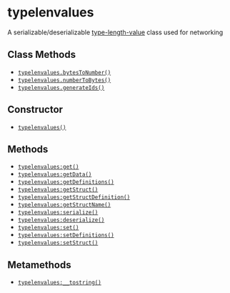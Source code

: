 typelenvalues
=============

A serializable/deserializable
[type-length-value](http://en.wikipedia.org/wiki/Type-length-value) class used
for networking

Class Methods
-------------

* [`typelenvalues.bytesToNumber()`](api/typelenvalues.bytesToNumber)
* [`typelenvalues.numberToBytes()`](api/typelenvalues.numberToBytes)
* [`typelenvalues.generateIds()`](api/typelenvalues.generateIds)

Constructor
-----------

* [`typelenvalues()`](api/typelenvalues.typelenvalues)

Methods
-------

* [`typelenvalues:get()`](api/typelenvalues.get)
* [`typelenvalues:getData()`](api/typelenvalues.getData)
* [`typelenvalues:getDefinitions()`](api/typelenvalues.getDefinitions)
* [`typelenvalues:getStruct()`](api/typelenvalues.getStruct)
* [`typelenvalues:getStructDefinition()`](api/typelenvalues.getStructDefinition)
* [`typelenvalues:getStructName()`](api/typelenvalues.getStructName)
* [`typelenvalues:serialize()`](api/typelenvalues.serialize)
* [`typelenvalues:deserialize()`](api/typelenvalues.deserialize)
* [`typelenvalues:set()`](api/typelenvalues.set)
* [`typelenvalues:setDefinitions()`](api/typelenvalues.setDefinitions)
* [`typelenvalues:setStruct()`](api/typelenvalues.setStruct)

Metamethods
-----------

* [`typelenvalues:__tostring()`](api/typelenvalues.__tostring)
